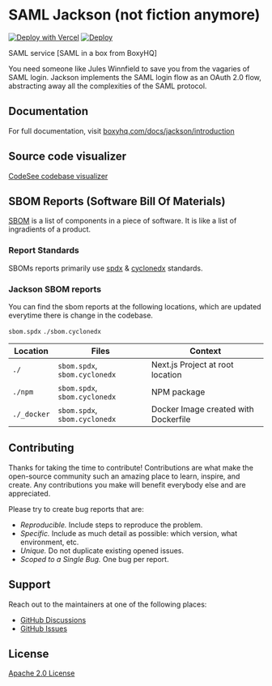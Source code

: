 # SAML Jackson (not fiction anymore)

[![Deploy with Vercel](https://vercel.com/button)](https://vercel.com/new/clone?repository-url=https%3A%2F%2Fgithub.com%2Fboxyhq%2Fjackson&env=DB_ENGINE,DB_TYPE,DB_URL,JACKSON_API_KEYS,DB_ENCRYPTION_KEY&envDescription=DB%20configuration%20and%20keys%20for%20encryption%20and%20authentication.Set%20to%20''%20if%20not%20applicable.&envLink=https://boxyhq.com/docs/jackson/env-variables)
[![Deploy](https://www.herokucdn.com/deploy/button.svg)](https://heroku.com/deploy)

SAML service [SAML in a box from BoxyHQ]

You need someone like Jules Winnfield to save you from the vagaries of SAML login. Jackson implements the SAML login flow as an OAuth 2.0 flow, abstracting away all the complexities of the SAML protocol.

## Documentation

For full documentation, visit [boxyhq.com/docs/jackson/introduction](https://boxyhq.com/docs/jackson/introduction)

## Source code visualizer

[CodeSee codebase visualizer](https://app.codesee.io/maps/public/53e91640-23b5-11ec-a724-79d7dd589517)

## SBOM Reports (Software Bill Of Materials)

[SBOM](https://en.wikipedia.org/wiki/Software_bill_of_materials) is a list of components in a piece of software. It is like a list of ingradients of a product.

### Report Standards

SBOMs reports primarily use [spdx](https://en.wikipedia.org/wiki/Software_Package_Data_Exchange) & [cyclonedx](https://cyclonedx.org/) standards.

### Jackson SBOM reports

You can find the sbom reports at the following locations, which are updated everytime there is change in the codebase.

`sbom.spdx` `./sbom.cyclonedx`

| Location    | Files                         | Context                              |
| ----------- | ----------------------------- | ------------------------------------ |
| `./`        | `sbom.spdx`, `sbom.cyclonedx` | Next.js Project at root location     |
| `./npm`     | `sbom.spdx`, `sbom.cyclonedx` | NPM package                          |
| `./_docker` | `sbom.spdx`, `sbom.cyclonedx` | Docker Image created with Dockerfile |

## Contributing

Thanks for taking the time to contribute! Contributions are what make the open-source community such an amazing place to learn, inspire, and create. Any contributions you make will benefit everybody else and are appreciated.

Please try to create bug reports that are:

- _Reproducible._ Include steps to reproduce the problem.
- _Specific._ Include as much detail as possible: which version, what environment, etc.
- _Unique._ Do not duplicate existing opened issues.
- _Scoped to a Single Bug._ One bug per report.

## Support

Reach out to the maintainers at one of the following places:

- [GitHub Discussions](https://github.com/boxyhq/jackson/discussions)
- [GitHub Issues](https://github.com/boxyhq/jackson/issues)

## License

[Apache 2.0 License](https://github.com/boxyhq/jackson/blob/main/LICENSE)
